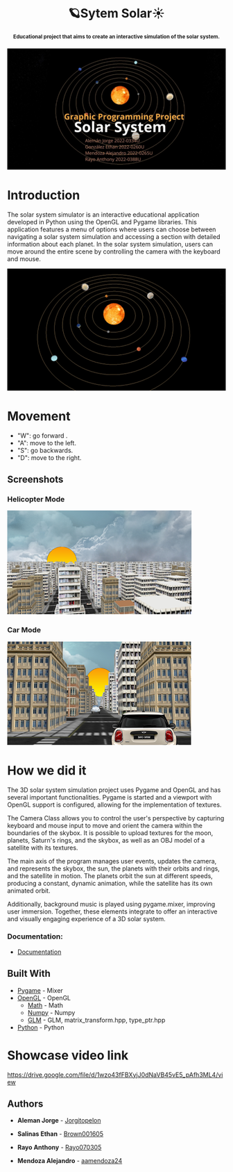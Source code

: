 <div align="center">
<h1 >🪐Sytem Solar☀️</h1>
<p ><sup><b>Educational project that aims to create an interactive simulation of the solar system. </b></sup></p>
</div>

![poster](https://github.com/Rayo070305/Proyecto_final_pg/blob/main/Documentacion/Imagenes%20referencia/presen.jpg)

# Introduction

The solar system simulator is an interactive educational application developed in Python using the OpenGL and Pygame libraries. This application features a menu of options where users can choose between navigating a solar system simulation and accessing a section with detailed information about each planet. In the solar system simulation, users can move around the entire scene by controlling the camera with the keyboard and mouse.

![posterfinal](https://github.com/Rayo070305/Proyecto_final_pg/blob/main/Documentacion/Imagenes%20referencia/inicio.jpg)



# Movement

- "W": go forward .
- "A": move to the left.
- "S": go backwards.
- "D": move to the right.

## Screenshots

### Helicopter Mode

![CityTourHelicopter](https://raw.githubusercontent.com/jamesadhitthana/City-Tour/main/Documentation/Screenshots/helimode.png)

### Car Mode

![CityTourCar](https://raw.githubusercontent.com/jamesadhitthana/City-Tour/main/Documentation/Screenshots/carmode.png)

# How we did it

The 3D solar system simulation project uses Pygame and OpenGL and has several important functionalities. Pygame is started and a viewport with OpenGL support is configured, allowing for the implementation of textures.

The Camera Class allows you to control the user's perspective by capturing keyboard and mouse input to move and orient the camera within the boundaries of the skybox. It is possible to upload textures for the moon, planets, Saturn's rings, and the skybox, as well as an OBJ model of a satellite with its textures.

The main axis of the program manages user events, updates the camera, and represents the skybox, the sun, the planets with their orbits and rings, and the satellite in motion. The planets orbit the sun at different speeds, producing a constant, dynamic animation, while the satellite has its own animated orbit.

Additionally, background music is played using pygame.mixer, improving user immersion. Together, these elements integrate to offer an interactive and visually engaging experience of a 3D solar system.

### Documentation:

- [Documentation](<https://github.com/jamesadhitthana/City-Tour/raw/main/Documentation/City%20Tour%20(Bahasa%20Indonesia)%20-Christopher%20Yefta-James%20Adhitthana.pdf>)

## Built With

- [Pygame](https://www.pygame.org/docs/) - Mixer
- [OpenGL](https://www.opengl.org/) - OpenGL
  - [Math](https://docs.python.org/3/library/math.html) - Math
  - [Numpy](https://numpy.org/) - Numpy
  - [GLM](https://glm.g-truc.net/0.9.9/index.html) - GLM, matrix_transform.hpp, type_ptr.hpp
- [Python](https://docs.python.org/3/) - Python



# Showcase video link
https://drive.google.com/file/d/1wzo43fFBXyjJ0dNaVB45vE5_pAfh3ML4/view

## Authors

- **Aleman Jorge** - [Jorgitopelon ](https://github.com/Rayo070305)

* **Salinas Ethan** - [Brown001605](https://github.com/Brown001605)

* **Rayo Anthony** - [Rayo070305](https://github.com/Rayo070305)

* **Mendoza Alejandro** - [aamendoza24](https://github.com/aamendoza24)


